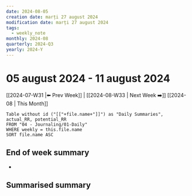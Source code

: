 ```yaml
---
date: 2024-08-05
creation date: marți 27 august 2024
modification date: marți 27 august 2024
tags:
  - weekly_note
monthly: 2024-08
quarterly: 2024-Q3
yearly: 2024-Y
---
```

# 05 august 2024 - 11 august 2024

[[2024-07-W31 |⬅️ Prev Week]] | [[2024-08-W33 | Next Week ➡️]] 
[[2024-08 | This Month]]


```dataview
Table without id ("[["+file.name+"]]") as "Daily Summaries", actual_RR, potential_RR
FROM "04 - Journaling/01-Daily"
WHERE weekly = this.file.name
SORT file.name ASC
```




## End of week summary
- 

**Summarised summary**
- 

